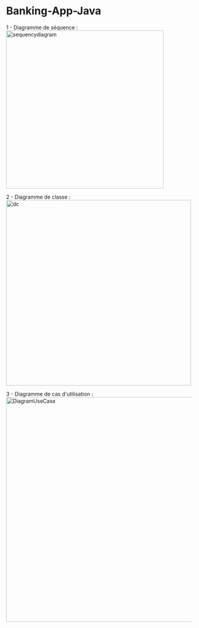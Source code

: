 # Banking-App-Java

1 - Diagramme de séquence :
<img width="425" alt="sequencydiagram" src="https://github.com/user-attachments/assets/11f6258a-ef75-4647-823c-8ed808e8497a" />

2 - Diagramme de classe :
<img width="499" alt="dc" src="https://github.com/user-attachments/assets/f57d7a52-f109-4046-a1a4-66dba7a4a1af" />

3 - Diagramme de cas d'utilisation :
<img width="605" alt="DiagramUseCase" src="https://github.com/user-attachments/assets/1815e5fa-9b8e-4db7-ab05-f87d4c221345" />
